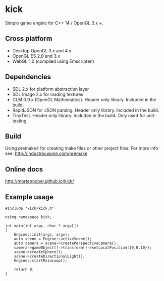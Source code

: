kick
====

Simple game engine for C++ 14 / OpenGL 3.x +.

## Cross platform
 - Desktop OpenGL 3.x and 4.x
 - OpenGL ES 2.0 and 3.x
 - WebGL 1.0 (compiled using Emscripten)

## Dependencies

 - SDL 2.x for platform abstraction layer
 - SDL Image 2.x for loading textures
 - GLM  0.9.x (OpenGL Mathematics). Header only library. Included in the build.
 - RapidJSON for JSON parsing. Header only library. Included in the build.
 - TinyTest. Header only library. Included in the build. Only used for unit-testing.

## Build
Using premake4 for creating make files or other project files. For more info see:
http://industriousone.com/premake

## Online docs
http://mortennobel.github.io/kick/

## Example usage
    #include "kick/kick.h"

    using namespace kick;

    int main(int argc, char * argv[])
    {
        Engine::init(argc, argv);
        auto scene = Engine::activeScene();
        auto camera = scene->createPerspectiveCamera();
        camera->gameObject()->transform()->setLocalPosition({0,0,10});
        scene->createSphere();
        scene->createDirectionalLight();
        Engine::startMainLoop();

        return 0;
    }
